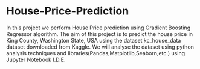 # House-Price-Prediction
In this project we perform House Price prediction using Gradient Boosting Regressor algorithm.
The aim of this project is to predict the house price in King County, Washington State, USA using the dataset kc_house_data dataset downloaded from Kaggle.
We will analyse the dataset using python analysis techniques and libraries(Pandas,Matplotlib,Seaborn,etc.) using Jupyter Notebook I.D.E.
